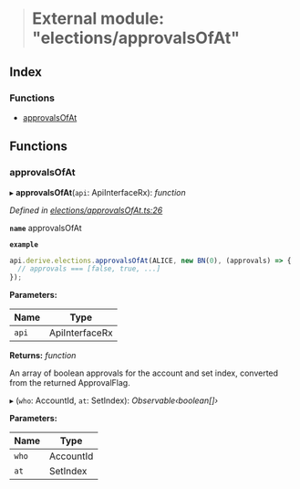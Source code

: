 > # External module: "elections/approvalsOfAt"

## Index

### Functions

* [approvalsOfAt](_elections_approvalsofat_.md#approvalsofat)

## Functions

###  approvalsOfAt

▸ **approvalsOfAt**(`api`: ApiInterfaceRx): *function*

*Defined in [elections/approvalsOfAt.ts:26](https://github.com/polkadot-js/api/blob/f66b2d0/packages/api-derive/src/elections/approvalsOfAt.ts#L26)*

**`name`** approvalsOfAt

**`example`** 
<BR>

```javascript
api.derive.elections.approvalsOfAt(ALICE, new BN(0), (approvals) => {
  // approvals === [false, true, ...]
});
```

**Parameters:**

Name | Type |
------ | ------ |
`api` | ApiInterfaceRx |

**Returns:** *function*

An array of boolean approvals for the account and set index, converted from the returned ApprovalFlag.

▸ (`who`: AccountId, `at`: SetIndex): *Observable‹boolean[]›*

**Parameters:**

Name | Type |
------ | ------ |
`who` | AccountId |
`at` | SetIndex |